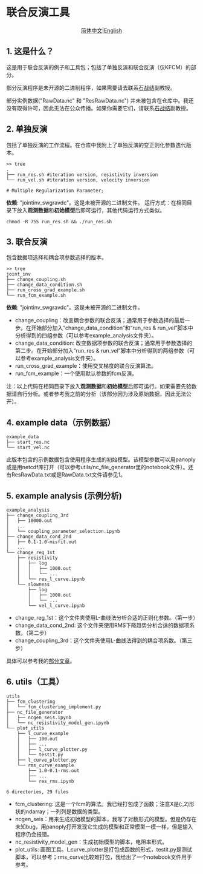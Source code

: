  

# 联合反演工具

<p align="center">
<a href="./README_zh_cn.md">简体中文</a>|<a href="./README.md">English</a>
</p>

## 1. 这是什么？

这是用于联合反演的例子和工具包；包括了单独反演和联合反演（仅KFCM）的部分。

部分反演程序是未开源的二进制程序，如果需要请去联系[石战结](https://person.zju.edu.cn/szj)副教授。

部分实例数据("RawData.nc" 和 "ResRawData.nc") 并未被包含在仓库中。我还没有取得许可，因此无法在公众传播。如果你需要它们，请联系[石战结](https://person.zju.edu.cn/szj)副教授。

## 2. 单独反演

包括了单独反演的工作流程。在仓库中我附上了单独反演的变正则化参数迭代版本。

``` shell
>> tree
.
├── run_res.sh #iteration version, resistivity inversion
└── run_vel.sh #iteration version, velocity inversion

# Multiple Regularization Parameter;
```

**依赖**: "jointinv_swgravdc"。这是未被开源的二进制文件。
运行方式：在相同目录下放入**观测数据**和**初始模型**后即可运行，其他代码运行方式类似。

```shell
chmod -R 755 run_res.sh && ./run_res.sh
```

## 3. 联合反演

包含数据项选择和耦合项参数选择的版本。

```shell
>> tree
joint_inv
├── change_coupling.sh
├── change_data_condition.sh
├── run_cross_grad_example.sh
└── run_fcm_example.sh
```
**依赖**: "jointinv_swgravdc"。这是未被开源的二进制文件。

* change_coupling：改变耦合参数的联合反演；通常用于参数选择的最后一步。在开始部分加入“change_data_condition”和“run_res & run_vel”脚本中分析得到的四组参数（可以参考example_analysis文件夹）。
* change_data_condition: 改变数据项参数的联合反演；通常用于参数选择的第二步。在开始部分加入“run_res & run_vel”脚本中分析得到的两组参数（可以参考example_analysis文件夹）。
* run_cross_grad_example：使用交叉梯度的联合反演算法。
* run_fcm_example：一个使用默认参数的fcm反演。

注：以上代码在相同目录下放入**观测数据**和**初始模型**后即可运行。如果需要先验数据请自行分析。或者参考我之前的分析（该部分因为涉及原始数据，因此无法公开）。

## 4. example data（示例数据）

```shell
example_data
├── start_res.nc
└── start_vel.nc
```

此版本包含的示例数据包含使用程序生成的初始模型。该模型参数可以用panoply或是用netcdf库打开（可以参考utils/nc_file_generator里的notebook文件）。还有ResRawData.txt或是RawData.txt文件请参见1。

## 5. example analysis (示例分析)

```shell
example_analysis
├── change_coupling_3rd
│   ├── 10000.out
│   ...
│   └── coupling_parameter_selection.ipynb
├── change_data_cond_2nd
│   ├── 0.1-1.0-misfit.out
│   ...
└── change_reg_1st
    ├── resistivity
    │   ├── log
    │   │   ├── 1000.out
    │   │   └── ...
    │   └── res_l_curve.ipynb
    └── slowness
        ├── log
        │   ├── 1000.out
        │   └── ...
        └── vel_l_curve.ipynb
```

* change_reg_1st：这个文件夹使用L-曲线法分析合适的正则化参数。（第一步）
* change_data_cond_2nd: 这个文件夹使用RMS下降趋势分析合适的数据项系数。（第二步）
* change_coupling_3rd：这个文件夹使用L-曲线法得到的耦合项系数。（第三步）

具体可以参考我的[部分文章](./example_analysis/example.pdf)。

## 6. utils（工具）

```shell
utils
├── fcm_clustering
│   └── fcm_clustering_implement.py
├── nc_file_generator
│   ├── ncgen_seis.ipynb
│   └── nc_resistivity_model_gen.ipynb
└── plot_utils
    ├── l_curve_example
    │   ├── 100.out
    │   ├── ...
    │   ├── l_curve_plotter.py
    │   └── testit.py
    ├── l_curve_plotter.py
    └── rms_curve_example
        ├── 1.0-0.1-rms.out
        ├── ...
        └── res_rms.ipynb

6 directories, 29 files
```

* fcm_clustering: 这是一个fcm的算法。我已经打包成了函数；注意X是(:,2)形状的ndarray；一列列是数据的类型。
* ncgen_seis：用来生成初始模型的脚本，我写了对数形式的模型。但是仍存在未知bug，用panoply打开发现它生成的模型和正常模型一模一样，但是输入程序仍会报错。
* nc_resistivity_model_gen：生成初始模型的脚本，电阻率形式。
* plot_utils: 画图工具。l_curve_plotter是打包成函数的形式，testit.py是测试脚本，可以参考；rms_curve比较难打包，我给出了一个notebook文件用于参考。

